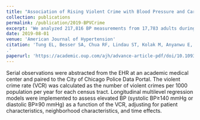 ```yaml
---
title: "Association of Rising Violent Crime with Blood Pressure and Cardiovascular Risk: Longitudinal Evidence from Chicago, 2014-2016"
collection: publications
permalink: /publication/2019-BPVCrime
excerpt: 'We analyzed 217,816 BP measurements from 17,783 adults during a temporal surge in violent crime in Chicago (2014-2016).'
date: 2019-08-01
venue: 'American Journal of Hypertension'
citation: 'Tung EL, Besser SA, Chua RF, Lindau ST, Kolak M, Anyanwu E, Liao JK, Tabit CE. Association of rising violent crime with blood pressure and cardiovascular risk: longitudinal evidence from Chicago, 2014-2016. American journal of hypertension. 2019 Aug 15.
.'
paperurl: 'https://academic.oup.com/ajh/advance-article-pdf/doi/10.1093/ajh/hpz134/29164273/hpz134.pdf'
---
```

Serial observations were abstracted from the EHR at an academic medical center and paired to the City of Chicago Police Data Portal. The violent crime rate (VCR) was calculated as the number of violent crimes per 1000 population per year for each census tract. Longitudinal multilevel regression models were implemented to assess elevated BP (systolic BP≥140 mmHg or diastolic BP≥90 mmHg) as a function of the VCR, adjusting for patient characteristics, neighborhood characteristics, and time effects.
